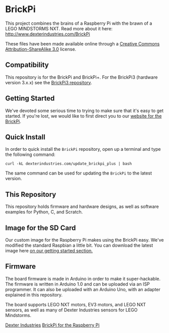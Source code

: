BrickPi
=====

This project combines the brains of a Raspberry Pi with the brawn of a LEGO MINDSTORMS NXT.  Read more about it here:  http://www.dexterindustries.com/BrickPi

These files have been made available online through a [Creative Commons Attribution-ShareAlike 3.0](http://creativecommons.org/licenses/by-sa/3.0/) license.

## Compatibility
This repository is for the BrickPi and BrickPi+. For the BrickPi3 (hardware version 3.x.x) see the [BrickPi3 repository](https://github.com/DexterInd/BrickPi3).

## Getting Started
We've devoted some serious time to trying to make sure that it's easy to get started.  If you're lost, we would like to first direct you to our [website for the BrickPi](http://www.dexterindustries.com/BrickPi/getting-started/).

## Quick Install

In order to quick install the `BrickPi` repository, open up a terminal and type the following command:
```
curl -kL dexterindustries.com/update_brickpi_plus | bash
```
The same command can be used for updating the `BrickPi` to the latest version.

## This Repository
This repository holds firmware and hardware designs, as well as software examples for Python, C, and Scratch.  

## Image for the SD Card
Our custom image for the Raspberry Pi makes using the BrickPi easy.  We've modified the standard Raspbian a little bit.  You can download the latest image here [on our getting started section.](https://www.dexterindustries.com/howto/install-raspbian-for-robots-image-on-an-sd-card/)

	
## Firmware
The board firmware is made in Arduino in order to make it super-hackable.  The firmware is written in Arduino 1.0 and can be uploaded via an ISP programmer.  It can also be uploaded with an Arduino Uno, with an adapter explained in this repository.

The board supports LEGO NXT motors, EV3 motors, and LEGO NXT sensors, as well as many of Dexter Industries sensors for LEGO Mindstorms.

[Dexter Industries](http://www.dexterindustries.com/)
[BrickPi for the Raspberry Pi](http://www.dexterindustries.com/BrickPi)
